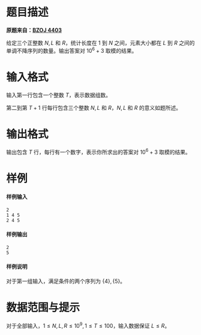 
# 题目描述

**原题来自：[BZOJ 4403](https://www.lydsy.com/JudgeOnline/problem.php?id=4403)**

给定三个正整数 $N,L$ 和 $R$，统计长度在 $1$ 到 $N$ 之间，元素大小都在 $L$ 到 $R$ 之间的单调不降序列的数量。输出答案对 $10^6+3$ 取模的结果。

# 输入格式

输入第一行包含一个整数 $T$，表示数据组数。

第二到第 $T+1$ 行每行包含三个整数 $N,L$ 和 $R$，$N,L$ 和 $R$ 的意义如题所述。

# 输出格式

输出包含 $T$ 行，每行有一个数字，表示你所求出的答案对 $10^6+3$ 取模的结果。

# 样例

#### 样例输入
```plain
2
1 4 5
2 4 5
```
#### 样例输出
```plain
2
5
```
#### 样例说明
对于第一组输入，满足条件的两个序列为 $\{4\},\{5\}$。

# 数据范围与提示

对于全部输入，$1\le N,L,R\le 10^9,1\le T\le 100$，输入数据保证 $L\le R$。


